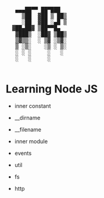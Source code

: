 <!--lint disable no-literal-urls-->
<p align="center">
  <pre>
   ▄▄▄██▀▀ ██▀███    
     ▒██  ▓██ ▒ ██▒  
     ░██  ▓██ ░▄█ ▒  
  ▓██▄██▓ ▒██▀▀█▄    
   ▓███▒  ░██▓ ▒██▒  
   ▒▓▒▒░  ░ ▒▓ ░▒▓░  
   ▒ ░▒░    ░▒ ░ ▒░  
   ░ ░ ░     ░   ░   
   ░   ░     ░   
  </pre>
</p>

# Learning Node JS

* inner constant
 * __dirname
 * __filename

* inner module
 * events
 * util
 * fs
 * http